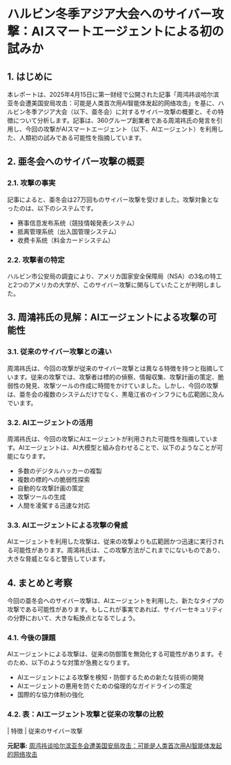 # ハルビン冬季アジア大会へのサイバー攻撃：AIスマートエージェントによる初の試みか

## 1. はじめに

本レポートは、2025年4月15日に第一财经で公開された記事「周鸿祎谈哈尔滨亚冬会遭美国安局攻击：可能是人类首次用AI智能体发起的网络攻击」を基に、ハルビン冬季アジア大会（以下、亜冬会）に対するサイバー攻撃の概要と、その特徴について分析します。記事は、360グループ創業者である周鴻祎氏の発言を引用し、今回の攻撃がAIスマートエージェント（以下、AIエージェント）を利用した、人類初の試みである可能性を指摘しています。

## 2. 亜冬会へのサイバー攻撃の概要

### 2.1. 攻撃の事実

記事によると、亜冬会は27万回ものサイバー攻撃を受けました。攻撃対象となったのは、以下のシステムです。

* 赛事信息发布系统（競技情報発表システム）
* 抵离管理系统（出入国管理システム）
* 收费卡系统（料金カードシステム）

### 2.2. 攻撃者の特定

ハルビン市公安局の調査により、アメリカ国家安全保障局（NSA）の3名の特工と2つのアメリカの大学が、このサイバー攻撃に関与していたことが判明しました。

## 3. 周鴻祎氏の見解：AIエージェントによる攻撃の可能性

### 3.1. 従来のサイバー攻撃との違い

周鴻祎氏は、今回の攻撃が従来のサイバー攻撃とは異なる特徴を持つと指摘しています。従来の攻撃では、攻撃者は標的の偵察、情報収集、攻撃計画の策定、脆弱性の発見、攻撃ツールの作成に時間をかけていました。しかし、今回の攻撃は、亜冬会の複数のシステムだけでなく、黒竜江省のインフラにも広範囲に及んでいます。

### 3.2. AIエージェントの活用

周鴻祎氏は、今回の攻撃にAIエージェントが利用された可能性を指摘しています。AIエージェントは、AI大模型と組み合わせることで、以下のようなことが可能になります。

* 多数のデジタルハッカーの複製
* 複数の標的への脆弱性探索
* 自動的な攻撃計画の策定
* 攻撃ツールの生成
* 人間を凌駕する迅速な対応

### 3.3. AIエージェントによる攻撃の脅威

AIエージェントを利用した攻撃は、従来の攻撃よりも広範囲かつ迅速に実行される可能性があります。周鴻祎氏は、この攻撃方法がこれまでにないものであり、大きな脅威となると警告しています。

## 4. まとめと考察

今回の亜冬会へのサイバー攻撃は、AIエージェントを利用した、新たなタイプの攻撃である可能性があります。もしこれが事実であれば、サイバーセキュリティの分野において、大きな転換点となるでしょう。

### 4.1. 今後の課題

AIエージェントによる攻撃は、従来の防御策を無効化する可能性があります。そのため、以下のような対策が急務となります。

* AIエージェントによる攻撃を検知・防御するための新たな技術の開発
* AIエージェントの悪用を防ぐための倫理的なガイドラインの策定
* 国際的な協力体制の強化

### 4.2. 表：AIエージェント攻撃と従来の攻撃の比較

| 特徴 | 従来のサイバー攻撃 

**元記事:** [周鸿祎谈哈尔滨亚冬会遭美国安局攻击：可能是人类首次用AI智能体发起的网络攻击](https://www.yicai.com/news/102571613.html)